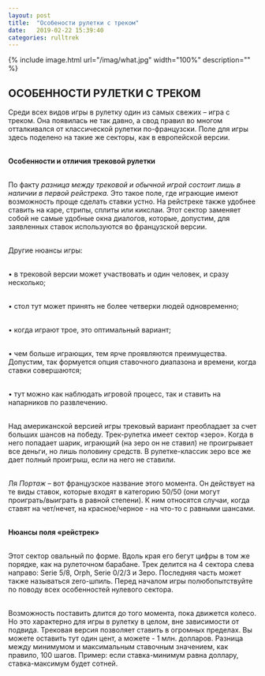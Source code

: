 ```yaml
---
layout: post
title:  "Особености рулетки с треком"
date:   2019-02-22 15:39:40
categories: rulltrek
---
```


{% include image.html url="/imag/what.jpg" width="100%" description="" %}

## ОСОБЕННОСТИ РУЛЕТКИ С ТРЕКОМ
Среди всех видов игры в рулетку один из самых свежих – игра с треком. Она появилась не так давно, а свод правил во многом отталкивался от классической рулетки по-французски. Поле для игры здесь поделено на такие же секторы, как в европейской версии.

<br><strong>Особенности и отличия трековой рулетки</strong>

<br>По факту <i>разница между трековой и обычной игрой состоит лишь в наличии в первой рейстрека.</i> Это такое поле, где играющие имеют возможность проще сделать ставки устно. На рейстреке также удобнее ставить на каре, стрипы, сплиты или кикслаи. Этот сектор заменяет собой не самые удобные окна диалогов, которые, допустим, для заявленных ставок используются во французской версии.

<br>Другие нюансы игры:

<br>•	в трековой версии может участвовать и один человек, и сразу несколько;

<br>•	стол тут может принять не более четверки людей одновременно;

<br>•	когда играют трое, это оптимальный вариант;

<br>•	чем больше играющих, тем ярче проявляются преимущества. Допустим, так формуется опция ставочного диапазона и времени, когда ставки совершаются;

<br>•	тут можно как наблюдать игровой процесс, так и ставить на напарников по развлечению.

<br>Над американской версией игры трековый вариант преобладает за счет бoльших шансов на победу. Трек-рулетка имеет сектор «зеро». Когда в него попадает шарик, играющий (на зеро он не ставил) не проигрывает все деньги, но лишь половину средств. В рулетке-классик зеро все же дает полный проигрыш, если на него не ставили.

<br>Ля <i>Портаж</i> – вот французское название этого момента. Он действует на те виды ставок, которые входят в категорию 50/50 (они могут проиграть/выиграть в равной степени). К ним относятся случаи, когда ставят на чет/нечет, на красное/черное - на что-то с равными шансами.

<br><strong>Нюансы поля «рейстрек»</strong>

<br>Этот сектор овальный по форме. Вдоль края его бегут цифры в том же порядке, как на рулеточном барабане. Трек делится на 4 сектора слева направо: Serie 5/8, Orph, Serie 0/2/3 и Зеро. Последняя часть может также называться zero-шпиль. Перед началом игры полюбопытствуйте по поводу всех особенностей нулевого сектора.

<br>Возможность поставить длится до того момента, пока движется колесо. Но это характерно для игры в рулетку в целом, вне зависимости от подвида. Трековая версия позволяет ставить в огромных пределах. Вы можете оставить тут один цент, а можете - 1 млн. долларов. Разница между минимумом и максимальным ставочным значением, как правило, 100 шагов. Пример: если ставка-минимум равна доллару, ставка-максимум будет сотней. 


